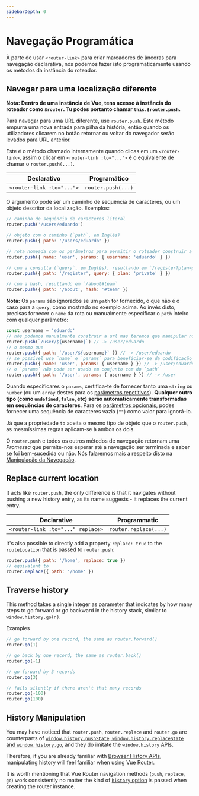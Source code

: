 ```yaml
---
sidebarDepth: 0
---
```


# Navegação Programática

<VueSchoolLink
  href="https://vueschool.io/lessons/vue-router-4-programmatic-navigation"
  title="Aprenda como navegar programaticamente"
/>

À parte de usar `<router-link>` para criar marcadores de âncoras para navegação declarativa, nós podemos fazer isto programaticamente usando os métodos da instância do roteador.

## Navegar para uma localização diferente

**Nota: Dentro de uma instância de Vue, tens acesso à instância do roteador como `$router`. Tu podes portanto chamar `this.$router.push`.**

Para navegar para uma URL diferente, use `router.push`. Este método empurra uma nova entrada para pilha da história, então quando os utilizadores clicarem no botão retornar ou voltar do navegador serão levados para URL anterior.

Este é o método chamado internamente quando clicas em um `<router-link>`, assim o clicar em `<router-link :to="...">` é o equivalente de chamar o `router.push(...)`.

| Declarativo               | Programático       |
| ------------------------- | ------------------ |
| `<router-link :to="...">` | `router.push(...)` |

O argumento pode ser um caminho de sequência de caracteres, ou um objeto descritor da localização. Exemplos:

```js
// caminho de sequência de caracteres literal
router.push('/users/eduardo')

// objeto com o caminho (`path`, em Inglês)
router.push({ path: '/users/eduardo' })

// rota nomeada com os parâmetros para permitir o roteador construir a URL
router.push({ name: 'user', params: { username: 'eduardo' } })

// com a consulta (`query`, em Inglês), resultando em `/register?plan=private`
router.push({ path: '/register', query: { plan: 'private' } })

// com a hash, resultando em `/about#team`
router.push({ path: '/about', hash: '#team' })
```

**Nota:** Os `params` são ignorados se um `path` for fornecido, o que não é o caso para a `query`, como mostrado no exemplo acima. Ao invés disto, precisas fornecer o `name` da rota ou manualmente especificar o `path` inteiro com qualquer parâmetro:

```js
const username = 'eduardo'
// nós podemos manualmente construir a url mas teremos que manipular nós mesmos a codificação
router.push(`/user/${username}`) // -> /user/eduardo
// o mesmo que
router.push({ path: `/user/${username}` }) // -> /user/eduardo
// se possível use `name` e `params` para beneficiar-se da codificação automática da URL
router.push({ name: 'user', params: { username } }) // -> /user/eduardo
// o `params` não pode ser usado em conjunto com do `path`
router.push({ path: '/user', params: { username } }) // -> /user
```

Quando especificares o `params`, certifica-te de fornecer tanto uma `string` ou `number` (ou um `array` destes para os [parâmetros repetitivos](./route-matching-syntax.md#repeatable-params)). **Qualquer outro tipo (como `undefined`, `false`, etc) serão automaticamente transformadas em sequências de caracteres**. Para os [parâmetros opcionais](./route-matching-syntax.md#optional-parameters), podes fornecer uma sequência de caracteres vazia (`""`) como valor para ignorá-lo.

Já que a propriedade `to` aceita o mesmo tipo de objeto que o `router.push`, as mesmíssimas regras aplicam-se à ambos os dois.

O `router.push` e todos os outros métodos de navegação retornam uma _Promessa_ que permite-nos esperar até a navegação ser terminada e saber se foi bem-sucedida ou não. Nós falaremos mais a respeito disto na [Manipulação da Navegação](../advanced/navigation-failures.md).

## Replace current location

It acts like `router.push`, the only difference is that it navigates without pushing a new history entry, as its name suggests - it replaces the current entry.

| Declarative                       | Programmatic          |
| --------------------------------- | --------------------- |
| `<router-link :to="..." replace>` | `router.replace(...)` |

It's also possible to directly add a property `replace: true` to the `routeLocation` that is passed to `router.push`:

```js
router.push({ path: '/home', replace: true })
// equivalent to
router.replace({ path: '/home' })
```

## Traverse history

<VueSchoolLink
  href="https://vueschool.io/lessons/go-back"
  title="Learn how to use Vue Router to go back"
/>

This method takes a single integer as parameter that indicates by how many steps to go forward or go backward in the history stack, similar to `window.history.go(n)`.

Examples

```js
// go forward by one record, the same as router.forward()
router.go(1)

// go back by one record, the same as router.back()
router.go(-1)

// go forward by 3 records
router.go(3)

// fails silently if there aren't that many records
router.go(-100)
router.go(100)
```

## History Manipulation

You may have noticed that `router.push`, `router.replace` and `router.go` are counterparts of [`window.history.pushState`, `window.history.replaceState` and `window.history.go`](https://developer.mozilla.org/en-US/docs/Web/API/History), and they do imitate the `window.history` APIs.

Therefore, if you are already familiar with [Browser History APIs](https://developer.mozilla.org/en-US/docs/Web/API/History_API), manipulating history will feel familiar when using Vue Router.

It is worth mentioning that Vue Router navigation methods (`push`, `replace`, `go`) work consistently no matter the kind of [`history` option](../../api/#history) is passed when creating the router instance.
